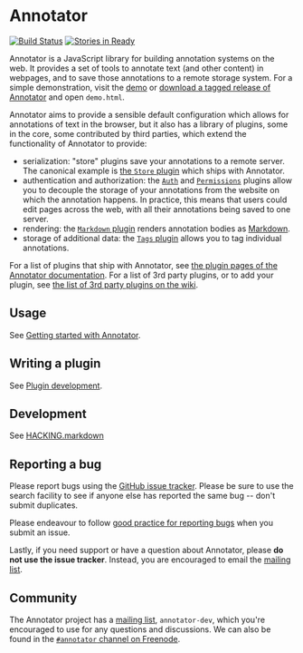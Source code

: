 Annotator
=========

[![Build Status](https://secure.travis-ci.org/openannotation/annotator.svg?branch=master)](http://travis-ci.org/openannotation/annotator)
[![Stories in Ready](https://badge.waffle.io/openannotation/annotator.png?label=ready&title=Ready)](https://waffle.io/openannotation/annotator)

Annotator is a JavaScript library for building annotation systems on the web. It
provides a set of tools to annotate text (and other content) in webpages, and to
save those annotations to a remote storage system. For a simple demonstration,
visit the [demo][demo] or [download a tagged release of Annotator][dl] and open
`demo.html`.

[demo]: http://annotatorjs.org/demo/
[dl]: https://github.com/openannotation/annotator/downloads

Annotator aims to provide a sensible default configuration which allows for
annotations of text in the browser, but it also has a library of plugins, some
in the core, some contributed by third parties, which extend the functionality
of Annotator to provide:

- serialization: "store" plugins save your annotations to a remote server. The
  canonical example is [the `Store` plugin][store] which ships with Annotator.
- authentication and authorization: the [`Auth`][auth] and
  [`Permissions`][perms] plugins allow you to decouple the storage of your
  annotations from the website on which the annotation happens. In practice,
  this means that users could edit pages across the web, with all their
  annotations being saved to one server.
- rendering: the [`Markdown` plugin][markdown] renders annotation bodies as
  [Markdown][md].
- storage of additional data: the [`Tags` plugin][tags] allows you to tag individual
  annotations.

[store]: http://docs.annotatorjs.org/en/latest/plugins/store.html
[auth]: http://docs.annotatorjs.org/en/latest/plugins/auth.html
[perms]: http://docs.annotatorjs.org/en/latest/plugins/permissions.html
[markdown]: http://docs.annotatorjs.org/en/latest/plugins/markdown.html
[md]: http://daringfireball.net/projects/markdown/
[tags]: http://docs.annotatorjs.org/en/latest/plugins/tags.html

For a list of plugins that ship with Annotator, see [the plugin pages of the
Annotator documentation][plugins]. For a list of 3rd party plugins, or to add
your plugin, see [the list of 3rd party plugins on the wiki][3rdparty].

[plugins]: http://docs.annotatorjs.org/en/latest/plugins/index.html
[3rdparty]: https://github.com/openannotation/annotator/wiki#plugins-3rd-party


Usage
-----

See [Getting started with Annotator][gettingstarted].

[gettingstarted]: http://docs.annotatorjs.org/en/latest/getting-started.html


Writing a plugin
----------------

See [Plugin development][plugindev].

[plugindev]: http://docs.annotatorjs.org/en/latest/hacking/plugin-development.html


Development
-----------

See [HACKING.markdown](./HACKING.markdown)


Reporting a bug
---------------

Please report bugs using the [GitHub issue tracker][issues]. Please be sure to
use the search facility to see if anyone else has reported the same bug -- don't
submit duplicates.

Please endeavour to follow [good practice for reporting bugs][bugreport] when
you submit an issue.

Lastly, if you need support or have a question about Annotator, please **do not
use the issue tracker**. Instead, you are encouraged to email the [mailing
list][ml].

[issues]: https://github.com/openannotation/annotator/issues
[bugreport]: http://www.chiark.greenend.org.uk/~sgtatham/bugs.html


Community
---------

The Annotator project has a [mailing list][ml], `annotator-dev`, which you're
encouraged to use for any questions and discussions. We can also be found in the
[`#annotator` channel on Freenode][irc].

[ml]: https://lists.okfn.org/mailman/listinfo/annotator-dev
[irc]: https://webchat.freenode.net/?channels=#annotator
